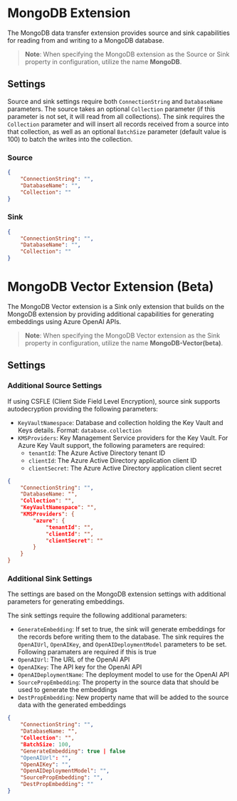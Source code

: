 # MongoDB Extension

The MongoDB data transfer extension provides source and sink capabilities for reading from and writing to a MongoDB database.

> **Note**: When specifying the MongoDB extension as the Source or Sink property in configuration, utilize the name **MongoDB**.
> 
## Settings

Source and sink settings require both `ConnectionString` and `DatabaseName` parameters. The source takes an optional `Collection` parameter (if this parameter is not set, it will read from all collections). The sink requires the `Collection` parameter and will insert all records received from a source into that collection, as well as an optional `BatchSize` parameter (default value is 100) to batch the writes into the collection.

### Source

```json
{
    "ConnectionString": "",
    "DatabaseName": "",
    "Collection": ""
}
```

### Sink

```json
{
    "ConnectionString": "",
    "DatabaseName": "",
    "Collection": ""
}
```

# MongoDB Vector Extension (Beta)

The MongoDB Vector extension is a Sink only extension that builds on the MongoDB extension by providing additional capabilities for generating embeddings using Azure OpenAI APIs.

> **Note**: When specifying the MongoDB Vector extension as the Sink property in configuration, utilize the name **MongoDB-Vector(beta)**.

## Settings

### Additional Source Settings

If using CSFLE (Client Side Field Level Encryption), source sink supports autodecryption providing the following parameters:

- `KeyVaultNamespace`: Database and collection holding the Key Vault and Keys details. Format: `database.collection`
- `KMSProviders`: Key Management Service providers for the Key Vault. For Azure Key Vault support, the following parameters are required:
  - `tenantId`: The Azure Active Directory tenant ID
  - `clientId`: The Azure Active Directory application client ID
  - `clientSecret`: The Azure Active Directory application client secret

```json
{
    "ConnectionString": "",
    "DatabaseName: "",
    "Collection": "",
    "KeyVaultNamespace": "",
    "KMSProviders": {
		"azure": {
			"tenantId": "",
			"clientId": "",
			"clientSecret": ""
		}
	}
}
```


### Additional Sink Settings

The settings are based on the MongoDB extension settings with additional parameters for generating embeddings.

The sink settings require the following additional parameters:

- `GenerateEmbedding`: If set to true, the sink will generate embeddings for the records before writing them to the database. The sink requires the `OpenAIUrl`, `OpenAIKey`, and `OpenAIDeploymentModel` parameters to be set. Following paramaters are required if this is true
- `OpenAIUrl`: The URL of the OpenAI API
- `OpenAIKey`: The API key for the OpenAI API
- `OpenAIDeploymentName`: The deployment model to use for the OpenAI API
- `SourcePropEmbedding`: The property in the source data that should be used to generate the embeddings
- `DestPropEmbedding`: New property name that will be added to the source data with the generated embeddings

```json
{
    "ConnectionString": "",
    "DatabaseName: "",
    "Collection": "",
    "BatchSize: 100,
    "GenerateEmbedding": true | false
    "OpenAIUrl": "",
    "OpenAIKey": "",
    "OpenAIDeploymentModel": "",
    "SourcePropEmbedding": "",
    "DestPropEmbedding": ""
}
```

